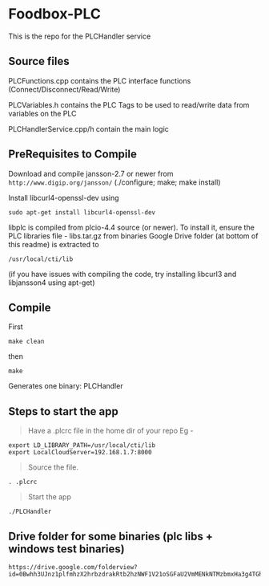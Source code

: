 # Foodbox-PLC
This is the repo for the PLCHandler service

## Source files
PLCFunctions.cpp contains the PLC interface functions (Connect/Disconnect/Read/Write)

PLCVariables.h contains the PLC Tags to be used to read/write data from variables on the PLC

PLCHandlerService.cpp/h contain the main logic

## PreRequisites to Compile
Download and compile jansson-2.7 or newer from `http://www.digip.org/jansson/` (./configure; make; make install)

Install libcurl4-openssl-dev using 

```
sudo apt-get install libcurl4-openssl-dev
```

libplc is compiled from plcio-4.4 source (or newer). To install it, ensure the PLC libraries file - libs.tar.gz from binaries Google Drive folder (at bottom of this readme) is extracted to
```
/usr/local/cti/lib
```

(if you have issues with compiling the code, try installing libcurl3 and libjansson4 using apt-get)

## Compile
First

```
make clean
```

then
```
make
```

Generates one binary: PLCHandler
## Steps to start the app
> Have a .plcrc file in the home dir of your repo
Eg -
```
export LD_LIBRARY_PATH=/usr/local/cti/lib
export LocalCloudServer=192.168.1.7:8000
```
> Source the file.
```
. .plcrc
```
> Start the app
```
./PLCHandler
```

## Drive folder for some binaries (plc libs + windows test binaries)
```
https://drive.google.com/folderview?id=0Bwhh3UJnz1plfmhzX2hrbzdrakRtb2hzNWF1V21oSGFaU2VmMENkNTMzbmxHa3g4TGhaeFk&usp=sharing
```

